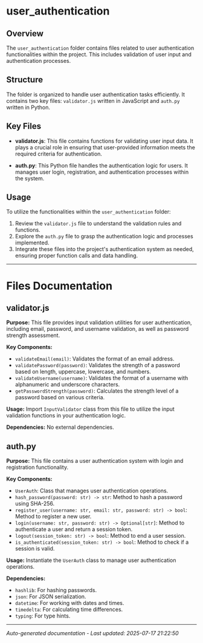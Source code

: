 # user_authentication

## Overview
The `user_authentication` folder contains files related to user authentication functionalities within the project. This includes validation of user input and authentication processes.

## Structure
The folder is organized to handle user authentication tasks efficiently. It contains two key files: `validator.js` written in JavaScript and `auth.py` written in Python.

## Key Files
- **validator.js**: This file contains functions for validating user input data. It plays a crucial role in ensuring that user-provided information meets the required criteria for authentication.
  
- **auth.py**: This Python file handles the authentication logic for users. It manages user login, registration, and authentication processes within the system.

## Usage
To utilize the functionalities within the `user_authentication` folder:
1. Review the `validator.js` file to understand the validation rules and functions.
2. Explore the `auth.py` file to grasp the authentication logic and processes implemented.
3. Integrate these files into the project's authentication system as needed, ensuring proper function calls and data handling.

---

# Files Documentation

## validator.js

**Purpose:** This file provides input validation utilities for user authentication, including email, password, and username validation, as well as password strength assessment.

**Key Components:**
- `validateEmail(email)`: Validates the format of an email address.
- `validatePassword(password)`: Validates the strength of a password based on length, uppercase, lowercase, and numbers.
- `validateUsername(username)`: Validates the format of a username with alphanumeric and underscore characters.
- `getPasswordStrength(password)`: Calculates the strength level of a password based on various criteria.

**Usage:** Import `InputValidator` class from this file to utilize the input validation functions in your authentication logic.

**Dependencies:** No external dependencies.

## auth.py

**Purpose:** This file contains a user authentication system with login and registration functionality.

**Key Components:**
- `UserAuth`: Class that manages user authentication operations.
- `hash_password(password: str) -> str`: Method to hash a password using SHA-256.
- `register_user(username: str, email: str, password: str) -> bool`: Method to register a new user.
- `login(username: str, password: str) -> Optional[str]`: Method to authenticate a user and return a session token.
- `logout(session_token: str) -> bool`: Method to end a user session.
- `is_authenticated(session_token: str) -> bool`: Method to check if a session is valid.

**Usage:** Instantiate the `UserAuth` class to manage user authentication operations.

**Dependencies:**
- `hashlib`: For hashing passwords.
- `json`: For JSON serialization.
- `datetime`: For working with dates and times.
- `timedelta`: For calculating time differences.
- `typing`: For type hints.

---
*Auto-generated documentation - Last updated: 2025-07-17 21:22:50*

